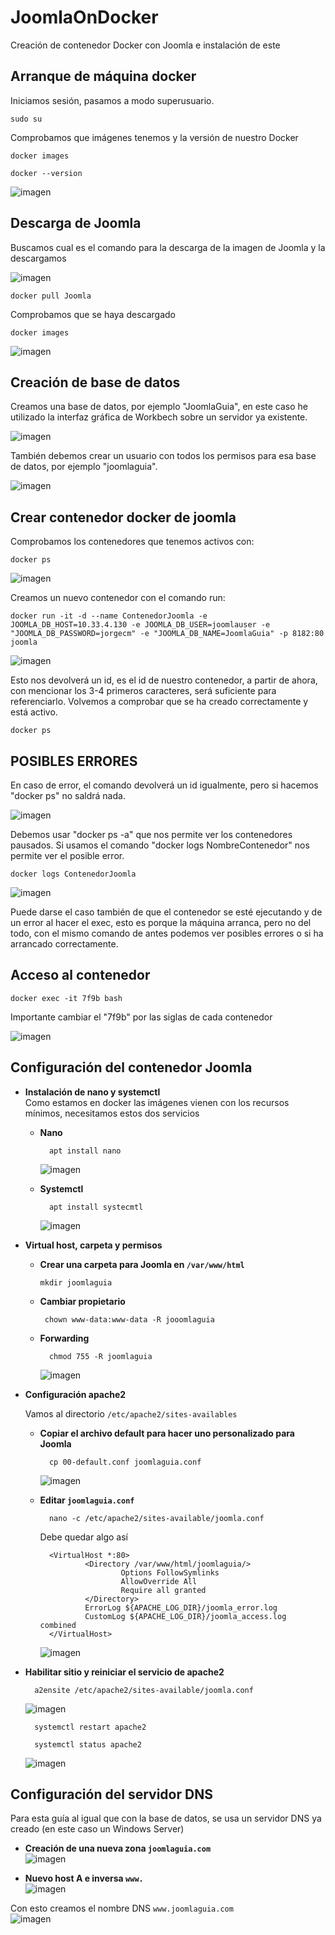 # **JoomlaOnDocker**
Creación de contenedor Docker con Joomla e instalación de este

## **Arranque de máquina docker**
Iniciamos sesión, pasamos a modo superusuario.
```
sudo su
```
Comprobamos que imágenes tenemos y la versión de nuestro Docker
```
docker images
```
```
docker --version 
```
![imagen](https://github.com/EndOfBehelit/JoomlaOnDocker/assets/154753826/b046c829-4fce-4086-a9a7-6d2a4797c6a1)


## **Descarga de Joomla**
Buscamos cual es el comando para la descarga de la imagen de Joomla y la descargamos 

![imagen](https://github.com/EndOfBehelit/JoomlaOnDocker/assets/154753826/3a911a74-ea4b-4c4b-b87d-946199993f48)

```
docker pull Joomla
```
Comprobamos que se haya descargado
```
docker images
```

![imagen](https://github.com/EndOfBehelit/JoomlaOnDocker/assets/154753826/601c51d4-a3a9-4fc2-9586-cafcb34ab590)

## **Creación de base de datos**
Creamos una base de datos, por ejemplo "JoomlaGuia", en este caso he utilizado la interfaz gráfica de Workbech sobre un servidor ya existente.

![imagen](https://github.com/EndOfBehelit/JoomlaOnDocker/assets/154753826/839f9419-34ae-4bf6-a39a-91ef11ed4966)

También debemos crear un usuario con todos los permisos para esa base de datos, por ejemplo "joomlaguia".

![imagen](https://github.com/EndOfBehelit/JoomlaOnDocker/assets/154753826/1767ac97-5b6f-4d74-adb9-3c396701262c)

## **Crear contenedor docker de joomla**
Comprobamos los contenedores que tenemos activos con:
```
docker ps
```
![imagen](https://github.com/EndOfBehelit/JoomlaOnDocker/assets/154753826/2586f396-e625-4a89-94ba-46f3ea3b0def)

Creamos un nuevo contenedor con el comando run:
```
docker run -it -d --name ContenedorJoomla -e JOOMLA_DB_HOST=10.33.4.130 -e JOOMLA_DB_USER=joomlauser -e "JOOMLA_DB_PASSWORD=jorgecm" -e "JOOMLA_DB_NAME=JoomlaGuia" -p 8182:80 joomla
```
![imagen](https://github.com/EndOfBehelit/JoomlaOnDocker/assets/154753826/a2d0549b-00e3-488a-a546-8829d2dbb067)

Esto nos devolverá un id, es el id de nuestro contenedor, a partir de ahora, con mencionar los 3-4 primeros caracteres, será suficiente para referenciarlo.
Volvemos a comprobar que se ha creado correctamente y está activo.
```
docker ps
```

## **POSIBLES ERRORES**

En caso de error, el comando devolverá un id igualmente, pero si hacemos "docker ps" no saldrá nada.

![imagen](https://github.com/EndOfBehelit/JoomlaOnDocker/assets/154753826/628c0e45-4944-433f-9354-bf4fe174cac3)

Debemos usar "docker ps -a" que nos permite ver los contenedores pausados. Si usamos el comando "docker logs NombreContenedor" nos permite ver el posible error.
```
docker logs ContenedorJoomla
```

![imagen](https://github.com/EndOfBehelit/JoomlaOnDocker/assets/154753826/a1680e96-0378-4e3b-83ca-cf286d7a3d78)

Puede darse el caso también de que el contenedor se esté ejecutando y de un error al hacer el exec, esto es porque la máquina arranca, pero no del todo, con el mismo comando de antes podemos ver posibles errores o si ha arrancado correctamente.

## **Acceso al contenedor**

```
docker exec -it 7f9b bash
```
Importante cambiar el "7f9b" por las siglas de cada contenedor

![imagen](https://github.com/EndOfBehelit/JoomlaOnDocker/assets/154753826/b6931d83-b766-404c-9bf3-06bf646ed991)

## **Configuración del contenedor Joomla**
  
  * **Instalación de nano y systemctl** <br>
    Como estamos en docker las imágenes vienen con los recursos mínimos, necesitamos estos dos servicios
    * **Nano**
        ```
          apt install nano
        ```
      ![imagen](https://github.com/EndOfBehelit/JoomlaOnDocker/assets/154753826/6f408b6b-681f-49e1-af3e-cf279c193b6c)

    * **Systemctl**
        ```
          apt install systecmtl
        ```
        ![imagen](https://github.com/EndOfBehelit/JoomlaOnDocker/assets/154753826/2850a61e-fd64-4727-ac29-7ef6dbc04281)

  * **Virtual host, carpeta y permisos** <br>

    * **Crear una carpeta para Joomla en `/var/www/html`**<br>
        ```
        mkdir joomlaguia
        ```
    * **Cambiar propietario**  <br>
      ```
       chown www-data:www-data -R jooomlaguia
      ```
    * **Forwarding** <br>
      ```
        chmod 755 -R joomlaguia
      ```

        ![imagen](https://github.com/EndOfBehelit/JoomlaOnDocker/assets/154753826/a9589b33-4b05-45be-8cb8-177774770265)

  * **Configuración apache2** <br>

    Vamos al directorio `/etc/apache2/sites-availables`
    
    * **Copiar el archivo default para hacer uno personalizado para Joomla** <br>
      ```
        cp 00-default.conf joomlaguia.conf
      ```
      ![imagen](https://github.com/EndOfBehelit/JoomlaOnDocker/assets/154753826/9066cb89-081a-4c79-9ef1-4bfd2b9d4912)

    * **Editar `joomlaguia.conf`** <br>
      ```
        nano -c /etc/apache2/sites-available/joomla.conf
      ```
      Debe quedar algo así
      ```  
        <VirtualHost *:80>                
                <Directory /var/www/html/joomlaguia/>
                        Options FollowSymlinks
                        AllowOverride All
                        Require all granted
                </Directory>
                ErrorLog ${APACHE_LOG_DIR}/joomla_error.log
                CustomLog ${APACHE_LOG_DIR}/joomla_access.log combined
        </VirtualHost>
      ```
      ![imagen](https://github.com/EndOfBehelit/JoomlaOnDocker/assets/154753826/09fd227b-0049-4949-af99-e6e713885579)
  
  * **Habilitar sitio y reiniciar el servicio de apache2**<br>
      ```
        a2ensite /etc/apache2/sites-available/joomla.conf
      ```
      ![imagen](https://github.com/EndOfBehelit/JoomlaOnDocker/assets/154753826/b7a19143-73e9-4e6e-945f-4e38ec395e66)

      ```
        systemctl restart apache2
      ```
      ```
        systemctl status apache2
      ```
      ![imagen](https://github.com/EndOfBehelit/JoomlaOnDocker/assets/154753826/4e93d33c-9f4d-4917-8f9a-70d141fa7fc4)

      
## **Configuración del servidor DNS**

  Para esta guía al igual que con la base de datos, se usa un servidor DNS ya creado (en este caso un Windows Server)

  * **Creación de una nueva zona `joomlaguia.com`**<br>
    ![imagen](https://github.com/EndOfBehelit/JoomlaOnDocker/assets/154753826/85f58c59-6485-41ba-974f-c3016d0eb4d8)

  * **Nuevo host A e inversa `www.`**<br>
  ![imagen](https://github.com/EndOfBehelit/JoomlaOnDocker/assets/154753826/40d7b913-6770-4afb-b6cb-03045be07045)

Con esto creamos el nombre DNS `www.joomlaguia.com`<br>
![imagen](https://github.com/EndOfBehelit/JoomlaOnDocker/assets/154753826/a2176f3b-76ea-484e-aa83-223a66e8c236)

